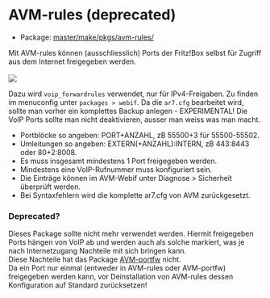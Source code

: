 # AVM-rules (deprecated)
 - Package: [master/make/pkgs/avm-rules/](https://github.com/Freetz-NG/freetz-ng/tree/master/make/pkgs/avm-rules/)

Mit AVM-rules können (ausschliesslich) Ports der Fritz!Box selbst für Zugriff aus dem Internet freigegeben werden.<br>
<br>
<a href='../screenshots/000-PKG_avm-rules.png'><img src='../screenshots/000-PKG_avm-rules_md.png'></a>
<br>

Dazu wird ```voip_forwardrules``` verwendet, nur für IPv4-Freigaben. Zu finden im menuconfig unter ```packages > webif```.
Da die ```ar7.cfg``` bearbeitet wird, sollte man vorher ein komplettes Backup anlegen - EXPERIMENTAL!
Die VoIP Ports sollte man nicht deaktivieren, ausser man weiss was man macht.

 * Portblöcke so angeben: PORT+ANZAHL, zB 55500+3 für 55500-55502.
 * Umleitungen so angeben: EXTERN(+ANZAHL):INTERN, zB 443:8443 oder 80+2:8008.
 * Es muss insgesamt mindestens 1 Port freigegeben werden.
 * Mindestens eine VoIP-Rufnummer muss konfiguriert sein.
 * Die Einträge können im AVM-Webif unter Diagnose > Sicherheit überprüft werden.
 * Bei Syntaxfehlern wird die komplette ar7.cfg von AVM zurückgesetzt.

### Deprecated?

Dieses Package sollte nicht mehr verwendet werden. Hiermit freigegeben Ports hängen von VoIP ab und
werden auch als solche markiert, was je nach Internetzugang Nachteile mit sich bringen kann.<br>
Diese Nachteile hat das Package [AVM-portfw](avm-portfw.md) nicht.<br>
Da ein Port nur einmal (entweder in AVM-rules oder AVM-portfw) freigegeben werden kann,
vor Deinstallation von AVM-rules dessen Konfiguration auf Standard zurücksetzen!

